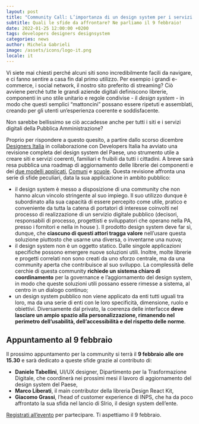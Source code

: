 ```yaml
---
layout: post
title: "Community Call: L’importanza di un design system per i servizi pubblici digitali"
subtitle: Quali le sfide da affrontare? Ne parliamo il 9 febbraio!
date: 2022-01-25 12:00:00 +0200
tags: developers designers designsystem
categories: news
author: Michela Gabrieli
image: /assets/icons/logo-it.png
locale: it
---
```


Vi siete mai chiesti perché alcuni siti sono incredibilmente facili da navigare, e ci fanno sentire a casa fin dal primo utilizzo. Per esempio i grandi e-commerce, i social network, il nostro sito preferito di streaming? Ciò avviene perché tutte le grandi aziende digitali definiscono librerie,  componenti in uno stile unitario e regole condivise - il *design system* -  in modo che questi semplici “mattoncini” possano essere ripetuti e assemblati, creando per gli utenti un’esperienza coerente e soddisfacente. 

Non sarebbe bellissimo se ciò accadesse anche per tutti i siti e i servizi digitali della Pubblica Amministrazione?

Proprio per rispondere a questo quesito, a partire dallo scorso dicembre [Designers Italia](https://designers.italia.it/) in collaborazione con Developers Italia ha avviato una revisione completa del design system del Paese, uno strumento utile a  creare siti e servizi coerenti, familiari e fruibili da tutti i cittadini. A breve sarà resa pubblica una roadmap di aggiornamento delle librerie dei componenti e dei [due modelli applicati](https://designers.italia.it/modelli/), [Comuni](https://designers.italia.it/modello/comuni/) e [scuole](https://designers.italia.it/modello/scuole/). Questa revisione affronta una serie di sfide peculiari, data la sua applicazione in ambito pubblico:

- il design system è messo a disposizione di una community che non hanno alcun vincolo stringente al suo impiego. Il suo utilizzo dunque è subordinato alla sua capacità di essere percepito come utile, pratico e conveniente da tutta la catena di portatori di interesse coinvolti nel processo di realizzazione di un servizio digitale pubblico (decisori, responsabili di processo, progettisti e sviluppatori che operano nella PA, presso i fornitori e nella in house ). Il prodotto design system deve far sì, dunque, che **ciascuno di questi attori tragga valore** nell’usare questa soluzione piuttosto che usarne una diversa, o inventarne una nuova;
- il design system non è un oggetto statico. Dalle singole applicazioni specifiche possono emergere nuove soluzioni utili. Inoltre, molte librerie e progetti correlati non sono creati da uno sforzo centrale, ma da una community aperta che contribuisce al suo sviluppo. La complessità delle cerchie di questa community **richiede un sistema chiaro di coordinamento** per la governance e l’aggiornamento del design system, in modo che queste soluzioni utili possano essere rimesse a sistema, al centro in un dialogo continuo;
- un design system pubblico non viene applicato da enti tutti uguali tra loro, ma da una serie di enti con le loro specificità, dimensione, ruolo e obiettivi. Diversamente dal privato, la coerenza delle interfacce **deve lasciare un ampio spazio alla personalizzazione, rimanendo nel perimetro dell’usabilità, dell’accessibilità e del rispetto delle norme**.

## Appuntamento al 9 febbraio

Il prossimo appuntamento per la community si terrà il **9 febbraio  alle ore 15.30** e sarà dedicato a queste sfide grazie al contributo di: 
- **Daniele Tabellini**, UI/UX designer, Dipartimento per la Trasformazione Digitale, che coordinerà nei prossimi mesi il lavoro di aggiornamento del design system del Paese,
- **Marco Liberati**, il main contributor della libreria Design React Kit, 
- **Giacomo Grassi**, l’head of customer experience di INPS, che ha da poco affrontato la sua sfida nel lancio di SIrio, il design system dell’ente.
 
[Registrati all’evento](https://mobilizon.it/events/f4ac7468-41fd-473a-99a2-5219f637c62f) per partecipare. Ti aspettiamo il 9 febbraio.
